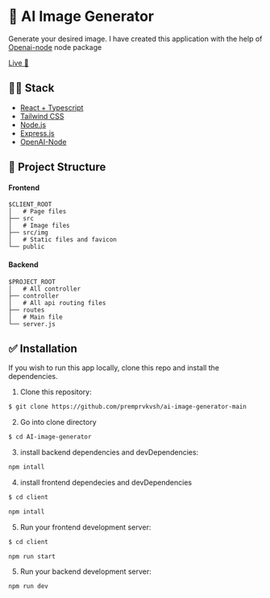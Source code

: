 # 🤖 AI Image Generator

Generate your desired image. I have created this application with the help of <a href="https://www.npmjs.com/package/openai">Openai-node</a> node package

<a href="https://ukhang.github.io/AI-image-generator/">Live 🚀</a>

## 👨‍💻 Stack

- [React + Typescript](https://react-typescript-cheatsheet.netlify.app/)
- [Tailwind CSS](https://tailwindcss.com/)
- [Node.js](https://nodejs.org/en/)
- [Express.js](https://expressjs.com/)
- [OpenAI-Node](https://www.npmjs.com/package/openai)

## 📁 Project Structure

#### Frontend

```
$CLIENT_ROOT
│   # Page files
├── src
│   # Image files
├── src/img
│   # Static files and favicon
└── public
```

#### Backend

```
$PROJECT_ROOT
│   # All controller
├── controller
│   # All api routing files
├── routes
│   # Main file
└── server.js
```

## ✅ Installation

If you wish to run this app locally, clone this repo and install the dependencies.

1. Clone this repository:

```bash
$ git clone https://github.com/premprvkvsh/ai-image-generator-main
```

2. Go into clone directory

```bash
$ cd AI-image-generator
```

3. install backend dependencies and devDependencies:

```bash
npm intall
```

4. install frontend dependecies and devDependencies

```bash
$ cd client
```

```bash
npm intall
```

5. Run your frontend development server:

```bash
$ cd client
```

```bash
npm run start
```

5. Run your backend development server:

```bash
npm run dev
```

<!--
## License
Number converter is releashed under the [MIT License](https://github.com/Ukhang/AI-image-generator/blob/main/LICENSE) -->
